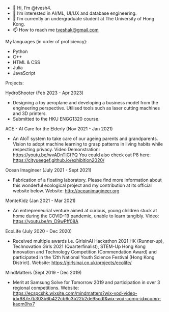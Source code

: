 - 👋 Hi, I’m @tvesh4.
- 👀 I’m interested in AI/ML, UI/UX and database engineering.
- 🌱 I’m currently an undergraduate student at The University of Hong Kong.
- 📫 How to reach me tveshak@gmail.com

<!---
tvesh4/tvesh4 is a ✨ special ✨ repository because its `README.md` (this file) appears on your GitHub profile.
You can click the Preview link to take a look at your changes.
--->
My languages (in order of proficiency):
- Python
- C++
- HTML & CSS
- Julia
- JavaScript

Projects:

HydroShooter (Feb 2023 - Apr 2023)
- Designing a toy aeroplane and developing a business model from the engineering perspective. Utilised tools such as laser cutting machines and 3D printers.
- Submitted to the HKU ENGG1320 course.

ACE - AI Care for the Elderly (Nov 2021 - Jan 2021)
- An AIoT system to take care of our ageing parents and grandparents. Vision to adopt machine learning to grasp patterns in living habits while respecting privacy.
Video Demonstration:
https://youtu.be/wvADnTICfPQ
You could also check out P8 here: https://cityueegef.github.io/exhibition2020/

Ocean Imagineer (July 2021 - Sept 2021)
- Fabrication of a floating laboratory. Please find more information about this wonderful ecological project and my contribution at its official website below.
Website:
http://oceanimagineer.org

MonteKidz (Jan 2021 - Mar 2021)
- An entrepreneurial venture aimed at curious, young children stuck at home during the COVID-19 pandemic, unable to learn tangibly.
Video:
https://youtu.be/m_D9wPff08A

EcoLife (July 2020 - Dec 2020)
- Received multiple awards i.e. GirlsinAI Hackathon 2021 HK (Runner-up), Technovation Girls 2021 (Quarterfinalist), STEM-Up Hong Kong Innovation and Technology Competition (Commendation Award) and participated in the 12th National Youth Science Festival (Hong Kong District).
Website:
https://girlsinai.co.uk/projects/ecolife/


MindMatters (Sept 2019 - Dec 2019)
- Merit at Samsung Solve for Tomorrow 2019 and participation in over 3 regional competitions.
Website:
https://ecspcshk.wixsite.com/mindmatters?wix-vod-video-id=987e7b303b6b422cb6c3b22b2de95cdf&wix-vod-comp-id=comp-kaqm0hx7

